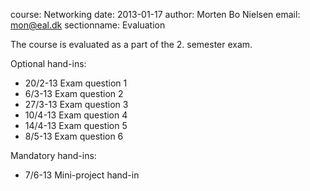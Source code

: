 course: Networking
date: 2013-01-17
author: Morten Bo Nielsen
email: mon@eal.dk
sectionname: Evaluation

The course is evaluated as a part of the 2. semester exam.

Optional hand-ins:

-	20/2-13	Exam question 1
-	6/3-13	Exam question 2
-	27/3-13	Exam question 3
-	10/4-13	Exam question 4
-	14/4-13	Exam question 5
-	8/5-13	Exam question 6

Mandatory hand-ins:

-	7/6-13	Mini-project hand-in

